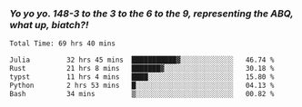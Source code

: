 ### ***Yo yo yo. 148-3 to the 3 to the 6 to the 9, representing the ABQ, what up, biatch?!***

<!--START_SECTION:waka-->

```txt
Total Time: 69 hrs 40 mins

Julia         32 hrs 45 mins  ███████████▓░░░░░░░░░░░░░   46.74 %
Rust          21 hrs 8 mins   ███████▓░░░░░░░░░░░░░░░░░   30.18 %
typst         11 hrs 4 mins   ████░░░░░░░░░░░░░░░░░░░░░   15.80 %
Python        2 hrs 53 mins   █░░░░░░░░░░░░░░░░░░░░░░░░   04.13 %
Bash          34 mins         ▒░░░░░░░░░░░░░░░░░░░░░░░░   00.82 %
```

<!--END_SECTION:waka-->

<!--
**AJMC2002/AJMC2002** is a ✨ _special_ ✨ repository because its `README.md` (this file) appears on your GitHub profile.

Here are some ideas to get you started:

- 🔭 I’m currently working on ...
- 🌱 I’m currently learning ...
- 👯 I’m looking to collaborate on ...
- 🤔 I’m looking for help with ...
- 💬 Ask me about ...
- 📫 How to reach me: ...
- 😄 Pronouns: ...
- ⚡ Fun fact: ...
-->
